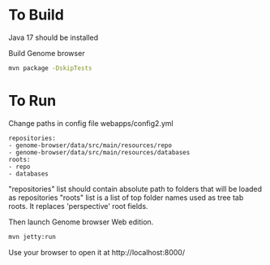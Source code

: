 
# To Build

Java 17 should be installed

Build Genome browser

```sh
mvn package -DskipTests
```

# To Run

Change paths in config file webapps/config2.yml

```
repositories:
- genome-browser/data/src/main/resources/repo
- genome-browser/data/src/main/resources/databases
roots:
- repo
- databases
```

"repositories" list should contain absolute path to folders that will be loaded as repositories
"roots" list is a list of top folder names used as tree tab roots. It replaces 'perspective' root fields.


Then launch Genome browser Web edition.

```sh
mvn jetty:run
```

Use your browser to open it at http://localhost:8000/

